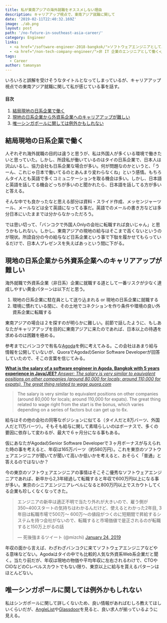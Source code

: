 ```yaml
---
title: 私が東南アジアの海外就職をオススメしない理由
description: キャリアアップ視点で、東南アジア就職に関して
date: '2019-02-11T22:40:32.169Z'
image: ./ab.png
layout: post
path: '/no-future-in-southeast-asia-career/'
category: Engineer
links:
  - <a href="/software-engineer-2018-bangkok/">ソフトウェアエンジニアとしてバンコクで働いた一年間を振り返る</a>
  - <a href="/non-tech-company-engineer/">非 IT 企業のエンジニアとして働く</a>
tags:
  - Career
author: tamanyan
---
```


いろいろと誤解を受けそうなタイトルとなってしまっているが、キャリアアップ視点での東南アジア就職に関して私が感じている事を話す。

<!--more-->

#### 目次
1. <a href="#結局現地の日系企業で働く">結局現地の日系企業で働く</a>
2. <a href="#現地の日系企業から外資系企業へのキャリアアップが難しい">現地の日系企業から外資系企業へのキャリアアップが難しい</a>
3. <a href="#唯一シンガポールに関しては例外かもしれない">唯一シンガポールに関しては例外かもしれない</a>

## 結局現地の日系企業で働く

人ぞれぞれ海外就職の目的は違うと思うが、<span class="strong">私は外国人が多くいる環境で働きたいと思っていた</span>。しかし、所詮私が働いているのはタイの日系企業で、日本人は沢山いるし、協力会社も日系企業な場合が多い。何が問題なのかというと、「うーん、これじゃ日本で働いてるのとあんまり変わらなくね」という感情。もちろんタイ人とも英語で多くコミュニケーションを取る機会は多い。しかし、日本語と英語を話してる機会どっちが多いのと聞かれたら、日本語を話してる方が多いと答える。

そんな中でも良かったなと思える部分は資料・スライド作成、メッセンジャーツール、メールなどは全て英語になってる事だ。英語でのメールの書き方などは多分日本にいたままでは分からなかっただろう。

では思い切って、「バンコクで外国人Onlyの会社に転職すれば良いじゃん」と思うかもしれない。しかし、東南アジアの現地の給与はそこまで高くないというのが現状。所詮<span class="strong">自分の今の給与など日系企業という事で下駄を履かせてもらっているだけ</span>で、日本人プレゼンスを失えばあっという間に下がる。

## 現地の日系企業から外資系企業へのキャリアアップが難しい

海外就職で外資系企業（非日系）企業に就職する道として一番リスクが少なく達成しやすい黄金パターンは以下だと思う。

1. 現地の日系企業に駐在員として送り込まれる or 現地の日系企業に就職する
2. 環境に慣れている間に、その土地でコネクションを作り条件や環境の良い外資系企業に転職する

東南アジアの場合は２を探すのが明らかに難しい。前節で話したように、<span class="strong">もしあなたがキャリアアップを目的に東南アジアに来たのであれば、日本以上の待遇を求めるのは困難を極める</span>。

参考までにバンコクで有名な[Agoda](https://careersatagoda.com/vacancies/)を例に考えてみる。この会社はあまり給与情報を公開していないが、QuoraでAgodaのSenior Software Developerが回答していたので、そこの言葉を信じてみる。

<div class="article-widget">
  <a class="article-widget-image" href="https://www.quora.com/What-is-the-salary-of-a-software-engineer-in-Agoda-Bangkok-with-5-years-experience-in-Java-JEE" style="background-image: url('https://pbs.twimg.com/card_img/1093087000394063874/mR_hzD1S?format=jpg&name=144x144_2');" target="_blank">
  </a>
  <a href="https://www.quora.com/What-is-the-salary-of-a-software-engineer-in-Agoda-Bangkok-with-5-years-experience-in-Java-JEE" target="_blank">
    <strong class="article-widget-title">What is the salary of a software engineer in Agoda, Bangkok with 5 years experience in Java/JEE?</strong>
    <em class="article-widget-description">Answer: The salary is very similar to equivalent positions on other companies (around 80,000 for locals; around 110,000 for expats). The great thing related to wage</em>
    <em class="article-widget-url">quora.com</em>
  </a>
</div>

> The salary is very similar to equivalent positions on other companies (around 80,000 for locals; around 110,000 for expats). The great thing related to wage right from the start is the bonus, which varies depending on a series of factors but can get up to 6x.

給与はその他の会社の同等なポジションに似てる（タイ人だと8万バーツ、外国人だと11万バーツ）。そもそも給与に関して素晴らしいのはボーナスで、多くの要因に依存して変わるが、最大で６ヶ月分になる事もある。

仮にあなたがAgodaのSenior Software Developerで３ヶ月ボーナスが与えられた時の事を考えると、年収は165万バーツ（約580万円）。これを東京のソフトウェアエンジニアが聞いてが聞いて高いか低いかを考えると、おそらく「普通」と答えるのではないか？

今の東京のソフトウェアエンジニアの事情はそこそこ優秀なソフトウェアエンジニアであれば、新卒から2,3年経過して転職すると年収で600万円以上になる事が多い。東京のシニアエンジニアレベルになると800万円以上でスカウトしてくる企業も珍しくなくなってきた。

<blockquote class="twitter-tweet"><p lang="ja" dir="ltr">エンジニアの新卒は適正不明で当たり外れが大きいので、雇う側が350~400スタートの気持ちはわかるんだけど、使えるとわかった2年目, 3年目は転職市場で500万〜 600万〜の値段がつくのに短期間で昇給するシステムを持つ会社がないので、転職すると市場価値で是正されるのが転職すると150万上がるの話</p>&mdash; 死後強まるツイート (@mizchi) <a href="https://twitter.com/mizchi/status/1088505957674414080?ref_src=twsrc%5Etfw">January 24, 2019</a></blockquote> <script async src="https://platform.twitter.com/widgets.js" charset="utf-8"></script>

年収の面から言えば、わざわざバンコクに来てソフトウェアエンジニアなどやる意味などない。Agodaはタイの中でも比較的人気な外資系Web系企業だと聞く。当たり前だが、<span class="strong">年収は現地の物価や平均年収に左右される</span>わけで、CTOやCIOなどのCレベルスカウトでもない限り、東京以上に給与を貰えるパターンはほとんどない。

## 唯一シンガポールに関しては例外かもしれない

私はシンガポールに関して詳しくないため、良い情報があればむしろ教えてほしいくらいだが、[AngleList](https://angel.co/)や[Glassdoor](https://www.glassdoor.com)を見ると、良い求人が揃っているように見える。
